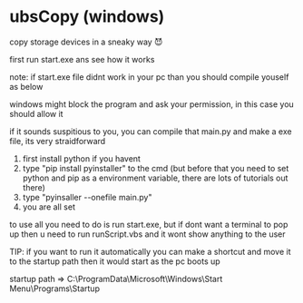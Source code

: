 # ubsCopy (windows)
copy storage devices in a sneaky way 😈

first run start.exe ans see how it works

note: if start.exe file didnt work in your pc than you should compile youself as below

windows might block the program and ask your permission, in this case you should allow it

if it sounds suspitious to you, you can compile that main.py and make a exe file, its very straidforward
1) first install python if you havent
2) type "pip install pyinstaller" to the cmd (but before that you need to set python and pip as a environment variable, there are lots of tutorials out there)
3) type "pyinsaller --onefile main.py"
4) you are all set



to use all you need to do is run start.exe, but if dont want a terminal to pop up
then u need to run runScript.vbs and it wont show anything to the user

TIP: if you want to run it automatically you can make a shortcut and move it to the startup path then it would start as the pc boots up

startup path => C:\ProgramData\Microsoft\Windows\Start Menu\Programs\Startup
